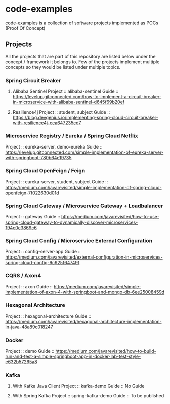 # code-examples
code-examples is a collection of software projects implemented as POCs (Proof Of Concept)

## Projects
All the projects that are part of this repository are listed below under the concept / framework it belongs to.
Few of the projects implement multiple concepts so they would be listed under multiple topics. 

### Spring Circuit Breaker
1. Alibaba Sentinel
Project :: alibaba-sentinel
Guide :: https://levelup.gitconnected.com/how-to-implement-a-circuit-breaker-in-microservice-with-alibaba-sentinel-d645f69b20ef

2. Resilience4j
Project :: student, subject
Guide :: https://blog.devgenius.io/implementing-spring-cloud-circuit-breaker-with-resilience4j-cea647235cd7

### Microservice Registry / Eureka / Spring Cloud Netflix
Project :: eureka-server, demo-eureka
Guide :: https://levelup.gitconnected.com/simple-implementation-of-eureka-server-with-springboot-780b64e19735

### Spring Cloud OpenFeign / Feign
Project :: eureka-server, student, subject
Guide :: https://medium.com/javarevisited/simple-implementation-of-spring-cloud-openfeign-7f022630d01d

### Spring Cloud Gateway / Microservice Gateway + Loadbalancer
Project :: gateway
Guide :: https://medium.com/javarevisited/how-to-use-spring-cloud-gateway-to-dynamically-discover-microservices-194c0c3869c6

### Spring Cloud Config / Microservice External Configuration
Project :: config-server-app
Guide :: https://medium.com/javarevisited/external-configuration-in-microservices-spring-cloud-config-9c925f64749f

### CQRS / Axon4
Project :: axon
Guide :: https://medium.com/javarevisited/simple-implementation-of-axon-4-with-springboot-and-mongo-db-6ee25008459d

### Hexagonal Architecture
Project :: hexagonal-architecture
Guide :: https://medium.com/javarevisited/hexagonal-architecture-implementation-in-java-48a89c018247

### Docker
Project :: demo
Guide :: https://medium.com/javarevisited/how-to-build-run-and-test-a-simple-springboot-app-in-docker-lab-test-style-e632b57265a8

### Kafka
1. With Kafka Java Client
Project :: kafka-demo 
Guide :: No Guide

2. With Spring Kafka
Project :: spring-kafka-demo
Guide :: To be published

	
